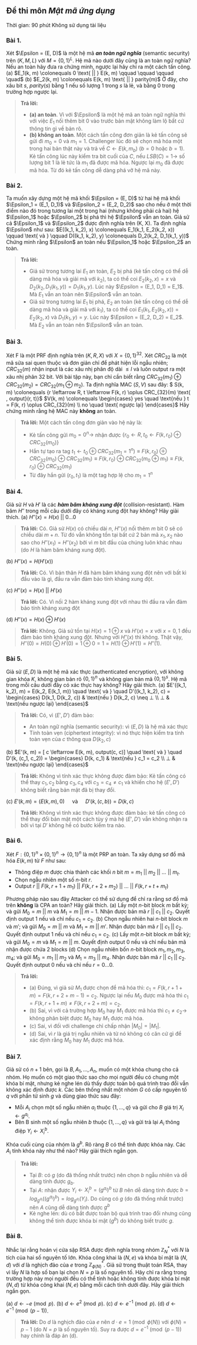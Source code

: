 ## Đề thi môn *Mật mã ứng dụng*
Thời gian: 90 phút
Không sử dụng tài liệu

### Bài 1.
Xét $\Epsilon = (E, D)$ là một hệ mã ***an toàn ngữ nghĩa*** (semantic security) trên $(K, M, L)$ với $M = \{0, 1\}^L$. Hệ mã nào dưới đây cũng là an toàn ngữ nghĩa? Nếu an toàn hãy đưa ra chứng minh, ngược lại hãy chỉ ra một cách tấn công.
(a) $E_1(k, m) \colonequals 0 \text{ || } E(k, m) \qquad \qquad \qquad \quad$ (b)  $E_2(k, m) \colonequals E(k, m) \text{ || } parity(m)$
Ở đây, cho xâu bit $s$, $parity(s)$ bằng 1 nếu số lượng 1 trong $s$ là lẻ, và bằng 0 trong trường hợp ngược lại.

> **Trả lời:**
> - **(a) an toàn**. Vì với $\Epsilon$ là một hệ mã an toàn ngữ nghĩa thì với việc $E_1$ nối thêm bit 0 vào trước bản mật không làm lộ bất cứ thông tin gì về bản rõ.
> - **(b) không an toàn**. Một cách tấn công đơn giản là kẻ tấn công sẽ gửi đi $m_0 = 0$ và $m_1 = 1$. Challenger lúc đó sẽ chọn mã hóa một trong hai bản thật này và trả về $C \leftarrow E(k, m_b)$ $(b = 0$ hoặc $b = 1)$. Kẻ tấn công lúc này kiểm tra bit cuối của $C$, nếu $LSB(C) = 1 \rightarrow$ số lượng bit 1 là lẻ tức là $m_1$ đã được mã hóa. Ngược lại $m_0$ đã được mã hóa. Từ đó kẻ tấn công dễ dàng phá vỡ hệ mã này.

### Bài 2.
Ta muốn xây dựng một hệ mã khối $\Epsilon = (E, D)$ từ hai hệ mã khối $\Epsilon_1 = (E_1, D_1)$ và $\Epsilon_2 = (E_2, D_2)$ sao cho nếu ở một thời điểm nào đó trong tương lai một trong hai (nhưng không phải cả hai) hệ $\Epsilon_1$ hoặc $\Epsilon_2$ bị phá thì hệ $\Epsilon$ vẫn an toàn. Giả sử cả $\Epsilon_1$ và $\Epsilon_2$ được định nghĩa trên (K, X). Ta định nghĩa $\Epsilon$ như sau:
$E((k_1, k_2), x) \colonequals E_1(k_1, E_2(k_2, x)) \qquad \text{ và } \qquad D((k_1, k_2), y) \colonequals D_2(k_2, D_1(k_1, y))$
Chứng minh rằng $\Epsilon$ an toàn nếu $\Epsilon_1$ hoặc $\Epsilon_2$ an toàn.

> **Trả lời:**
> - Giả sử trong tương lai $E_1$ an toàn, $E_2$ bị phá (kẻ tấn công có thể dễ dàng mã hóa và giải mã với $k_2$), ta có thể coi $E_2(k_2, x) = x$ và $D_2(k_2, D_1(k_1, y)) = D_1(k_1, y)$. Lúc này $\Epsilon = (E_1, D_1) = E_1$. Mà $E_1$ vẫn an toàn nên $\Epsilon$ vẫn an toàn.
> - Giả sử trong tương lai $E_1$ bị phá, $E_2$ an toàn (kẻ tấn công có thể dễ dàng mã hóa và giải mã với $k_1$), ta có thể coi $E_1(k_1, E_2(k_2, x)) = E_2(k_2, x)$ và $D_1(k_1, y) = y$. Lúc này $\Epsilon = (E_2, D_2) = E_2$. Mà $E_2$ vẫn an toàn nên $\Epsilon$ vẫn an toàn.

### Bài 3.
Xét F là một PRF định nghĩa trên $(K, R, X)$ với $X = \{0, 1\}^{32}$. Xét $CRC_{32}$ là một mã sửa sai quen thuộc và đơn giản chỉ để phát hiện lỗi ngẫu nhiên; $CRC_{32}(m)$ nhận input là các xâu nhị phân độ dài $\leq l$ và luôn output ra một xâu nhị phân 32 bit. Với bài tập này, bạn chỉ cần biết rằng $CRC_{32}(m_1) \oplus CRC_{32}(m_2) = CRC_{32}(m_1 \oplus m_2)$. Ta định nghĩa MAC $(S, V)$ sau đây:
$
S(k, m) \colonequals \{r \leftarrow R, t \leftarrow F(k, r) \oplus CRC_{32}(m) \text{ , output}(r, t)\}$
$V(k, m) \colonequals \begin{cases}
    yes \quad \text{nếu } t = F(k, r) \oplus CRC_{32}(m) \\
    no \quad \text{ ngược lại}
\end{cases}$
Hãy chứng minh rằng hệ MAC này **không** an toàn.

> **Trả lời:**
> Một cách tấn công đơn giản vào hệ này là:
> - Kẻ tấn công gửi $m_0 = 0^n \rightarrow$ nhận được $\{r_0 \leftarrow R, t_0 \leftarrow F(k, r_0) \oplus CRC_{32}(m_0)\}$
> - Hắn tự tạo ra tag $t_1 \leftarrow t_0 \oplus CRC_{32}(m_1 = 1^n) \equiv F(k, r_0) \oplus CRC_{32}(m_0) \oplus CRC_{32}(m_1) \equiv F(k, r_0) \oplus CRC_{32}(m_0 \oplus m_1) \equiv F(k, r_0) \oplus CRC_{32}(m_1)$
> - Từ đây hắn gửi $(r_0, t_1)$ là một tag hợp lệ cho $m_1 = 1^n$

### Bài 4.
Giả sử $H$ và $H'$ là các ***hàm băm kháng xung đột*** (collision-resistant). Hàm băm $H''$ trong mỗi câu dưới đây có kháng xung đột hay không? Hãy giải thích.
(a) $H''(x) = H(x) \text{ || } 0 \dots 0$

> **Trả lời:** Có. Giả sử $H(x)$ có chiều dài $n$, $H''(x)$ nối thêm $m$ bit 0 sẽ có chiều dài $m + n$. Từ đó vẫn không tồn tại bất cứ 2 bản mã $x_1, x_2$ nào sao cho $H''(x_1) = H''(x_2)$ bởi vì $m$ bit đầu của chúng luôn khác nhau (do $H$ là hàm băm kháng xung đột).

(b) $H''(x) = H(H'(x))$

> **Trả lời:** Có. Vì bản thân $H$ đã hàm băm kháng xung đột nên với bất kì đầu vào là gì, đầu ra vẫn đảm bảo tính kháng xung đột.

(c) $H''(x) = H(x) \text{ || } H'(x)$

> **Trả lời:** Có. Vì nối 2 hàm kháng xung đột với nhau thì đầu ra vẫn đảm bảo tính kháng xung đột

(d) $H''(x) = H(x) \oplus H'(x)$

> **Trả lời:** Không. Giả sử tồn tại $H(x) = 1 \oplus x$ và $H'(x) = x$ với $x = 0, 1$ đều đảm bảo tính kháng xung đột. Nhưng với $H''(x)$ thì không. Thật vậy, $H''(0) = H(0) \oplus H'(0) = 1 \oplus 0 = 1 = H(1) \oplus H'(1) = H''(1)$. 

### Bài 5.
Giả sử $(E, D)$ là một hệ mã xác thực (authenticated encryption), với không gian khóa $K$, không gian bản rõ $\{0, 1\}^n$ và không gian bản mã $\{0, 1\}^s$. Hệ mã trong mỗi câu dưới đây có xác thực hay không? Hãy giải thích.
(a) $E'((k_1, k_2), m) = E(k_2, E(k_1, m)) \quad \text{ và } \quad D'((k_1, k_2), c) = \begin{cases}
    D(k_1, D(k_2, c)) & \text{nếu } D(k_2, c) \neq ⊥ \\
    ⊥ & \text{nếu ngược lại}
\end{cases}$

> **Trả lời:** Có, vì $(E', D')$ đảm bảo:
> - An toàn ngữ nghĩa (semantic security): vì $(E, D)$ là hệ mã xác thực
> - Tính toàn vẹn (ciphertext integrity): vì nó thực hiện kiểm tra tính toàn vẹn của $c$ thông qua $D(k_2, c)$

(b) $E'(k, m) = [ c \leftarrow E(k, m), output(c, c)] \quad \text{ và } \quad D'(k, (c_1, c_2)) = \begin{cases}
    D(k, c_1) & \text{nếu } c_1 = c_2 \\
    ⊥ & \text{nếu ngược lại}
\end{cases}$

> **Trả lời:** Không vì tính xác thực không được đảm bảo: Kẻ tấn công có thể thay $c_1, c_2$ bằng $c_3, c_4$ với $c_3 = c_4 \neq c_1$ và khiến cho hệ $(E', D')$ không biết rằng bản mật đã bị thay đổi.

(c) $E'(k, m) = (E(k, m), 0) \quad \text{ và } \quad D'(k, (c, b)) = D(k, c)$

> **Trả lời:** Không vì tính xác thực không được đảm bảo: kẻ tấn công có thể thay đổi bản mật một cách tùy ý mà hệ $(E', D')$ vẫn không nhận ra bởi vì tại $D'$ không hề có bước kiểm tra nào.

### Bài 6.
Xét $F: \{0, 1\}^n \times \{0, 1\}^n \rightarrow \{0, 1\}^n$ là một PRP an toàn. Ta xây dựng sơ đồ mã hóa $E(k, m)$ từ $F$ như sau:
- Thông điệp *m* được chia thành các khối *n* bit $m = m_1 \text{ || } m_2 \text{ || } \dots \text{ || } m_t$.
- Chọn ngẫu nhiên một số $n$-bit $r$.
- Output $r \text{ || } F(k, r+1+m_1) \text{ || } F(k, r+2+m_2) \text{ || } \dots \text{ || } F(k, r+t+m_t)$

Phương pháp nào sau đây Attacker có thể sử dụng để chỉ ra rằng sơ đồ mã trên **không** là CPA an toàn? Hãy giải thích.
(a) Lấy một $n$-bit block $m$ bất kỳ; và gửi $M_0 = m \text{ || } m$ và $M_1 = m \text{ || } m-1$. Nhận được bản mã $r \text{ || } c_1 \text{ || } c_2$. Quyết định output 1 nếu và chỉ nếu $c_1 = c_2$.
(b) Chọn ngẫu nhiên hai $n$-bit block $m$ và $m'$; và gửi $M_0 = m \text{ || } m$ và $M_1 = m \text{ || } m'$. Nhận được bản mã $r \text{ || } c_1 \text{ || } c_2$. Quyết định output 1 nếu và chỉ nếu $c_1 = c_2$.
(c) Lấy một $n$-bit block $m$ bất kỳ; và gửi $M_0 = m$ và $M_1 = m \text{ || } m$. Quyết định output 0 nếu và chỉ nếu bản mã nhận được chứa 2 blocks 
(d) Chọn ngẫu nhiên bốn $n$-bit block $m_1, m_2, m_3, m_4$; và gửi $M_0 = m_1 \text{ || } m_2$ và $M_1 = m_3 \text{ || } m_4$. Nhận được bản mã $r \text{ || } c_1 \text{ || } c_2$. Quyết định output 0 nếu và chỉ nếu $r = 0 \dots 0$.

> **Trả lời:** 
> - (a) Đúng, vì giả sử $M_1$ được chọn để mã hóa thì: $c_1 = F(k, r + 1 + m) = F(k, r + 2 + m - 1) = c_2$. Ngược lại nếu $M_0$ được mã hóa thì $c_1 = F(k, r + 1 + m) \neq F(k, r + 2 + m) = c_2$.
> - (b) Sai, vì với cả trường hợp $M_0$ hay $M_1$ được mã hóa thì $c_1 \neq c_2 \rightarrow$ không phân biệt được $M_0$ hay $M_1$ được mã hóa.
> - (c) Sai, vì đối với challenge chỉ chấp nhận $|M_0|=|M_1|$.
> - (d) Sai, vì $r$ là giá trị ngẫu nhiên và từ nó không có căn cứ gì để xác định rằng $M_0$ hay $M_1$ được mã hóa.

### Bài 7.
Giả sử có $n+1$ bên, gọi là $B, A_1, \dots, A_n$, muốn có một khóa chung cho cả nhóm. Họ muốn có một giao thức sao cho mọi người đều có chung một khóa bí mật, nhưng kẻ nghe lén dù thấy được toàn bộ quá trình trao đổi vẫn không xác định được $k$.
Các bên thống nhất một nhóm $G$ có cấp nguyên tố $q$ với phần tử sinh $g$ và dùng giao thức sau đây:
- Mỗi $A_i$ chọn một số ngẫu nhiên $a_i$ thuộc $\{1,\dots,q\}$ và gửi cho $B$ giá trị $X_i \leftarrow g^{a_i}$.
- Bên B sinh một số ngẫu nhiên $b$ thuộc $\{1,\dots,q\}$ và gửi trả lại $A_i$ thông điệp $Y_i \leftarrow X_i^b$.

Khóa cuối cùng của nhóm là $g^b$. Rõ ràng $B$ có thể tính được khóa này. Các $A_i$ tính khóa này như thế nào? Hãy giải thích ngắn gọn.

> **Trả lời:** 
> - Tại $B$: có $g$ (do đã thống nhất trước) nên chọn $b$ ngẫu nhiên và dễ dàng tính được $g_b$.
> - Tại $A$: nhận được $Y_i \leftarrow X_i^b = (g^{a_i})^b$ từ $B$ nên dễ dàng tính được $b = log_{g^{a_i}}((g^{a_i})^b) = log_{g^{a_i}}(Y_i)$. Do cũng có $g$ (do đã thống nhất trước) nên $A$ cũng dễ dàng tính được $g^b$
> - Kẻ nghe lén: dù có bắt được toàn bộ quá trình trao đổi nhưng cũng không thể tính được khóa bí mật ($g^b$) do không biết trước $g$.

### Bài 8.
Nhắc lại rằng hoán vị cửa sập RSA được định nghĩa trong nhóm $\mathbb{Z}_N^*$ với $N$ là tích của hai số nguyên tố lớn. Khóa công khai là $(N, e)$ và khóa bí mật là $(N, d)$ với $d$ là nghịch đảo của $e$ trong $\mathbb{Z}_{\phi(N)}^*$.
Giả sử trong thuật toán RSA, thay vì lấy $N$ là hợp số bạn lại chọn $N = p$ là số nguyên tố. Hãy chỉ ra rằng trong trường hợp này mọi người đều có thể tính hoặc không tính được khóa bí mật $(N, d)$ từ khóa công khai $(N, e)$ bằng mỗi cách tính dưới đây. Hãy giải thích ngắn gọn.

(a) $d \leftarrow -e  \pmod{p}$. 
(b) $d \leftarrow e^2  \pmod{p}$.
(c) $d \leftarrow e^{-1}  \pmod{p}$.
(d) $d \leftarrow e^{-1}  \pmod{(p-1)}$.

> **Trả lời:** Do $d$ là nghịch đảo của $e$ nên $d \cdot e = 1 \pmod{\phi(N)}$ với $\phi(N) = p - 1$ (do $N=p$ là số nguyên tố). Suy ra được $d = e^{-1} \pmod{(p-1)}$ hay chính là đáp án (d).